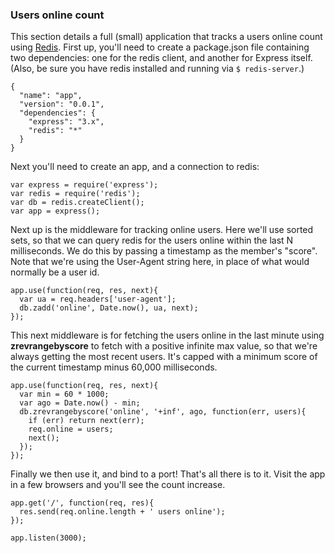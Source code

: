 <h3 id='users-online'>Users online count</h3>

This section details a full (small) application that tracks a users online
count using [Redis](http://redis.io). First up, you'll need to 
create a package.json file containing two dependencies: one for the redis
client, and another for Express itself. (Also, be sure you have redis installed
and running via `$ redis-server`.)

```
{
  "name": "app",
  "version": "0.0.1",
  "dependencies": {
    "express": "3.x",
    "redis": "*"
  }
}
```

Next you'll need to create an app, and a connection to redis:

```
var express = require('express');
var redis = require('redis');
var db = redis.createClient();
var app = express();
```

Next up is the middleware for tracking online users. Here we'll
use sorted sets, so that we can query redis for the users
online within the last N milliseconds. We do this by passing
a timestamp as the member's "score". Note that we're using the 
User-Agent string here, in place of what would normally be a user id.

```
app.use(function(req, res, next){
  var ua = req.headers['user-agent'];
  db.zadd('online', Date.now(), ua, next);
});
```

This next middleware is for fetching the users online
in the last minute using **zrevrangebyscore**
to fetch with a positive infinite max value, so that we're
always getting the most recent users. It's capped with a minimum score
of the current timestamp minus 60,000 milliseconds.

```
app.use(function(req, res, next){
  var min = 60 * 1000;
  var ago = Date.now() - min;
  db.zrevrangebyscore('online', '+inf', ago, function(err, users){
    if (err) return next(err);
    req.online = users;
    next();
  });
});
```

Finally we then use it, and bind to a port! That's
all there is to it. Visit the app in a few browsers
and you'll see the count increase.

```
app.get('/', function(req, res){
  res.send(req.online.length + ' users online');
});

app.listen(3000);
```
